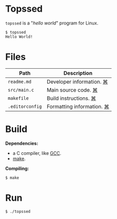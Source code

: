 # Topssed

`topssed` is a "_hello world_" program for Linux.

```
$ topssed
Hello World!
```

# Files

Path | Description
-|-
`readme.md` | Developer information. [⌘](https://github.github.com/gfm/)
`src/main.c` | Main source code. [⌘](https://www.gnu.org/software/gnu-c-manual/gnu-c-manual.html)
`makefile` | Build instructions. [⌘](https://www.gnu.org/software/make/manual/make.html)
`.editorconfig` | Formatting information. [⌘](https://editorconfig.org/)

# Build

**Dependencies:**
- a C compiler, like [GCC](https://www.gnu.org/software/gcc/).
- [make](https://www.gnu.org/software/make/).

**Compiling:**
```
$ make
```

# Run

```
$ ./topssed
```

